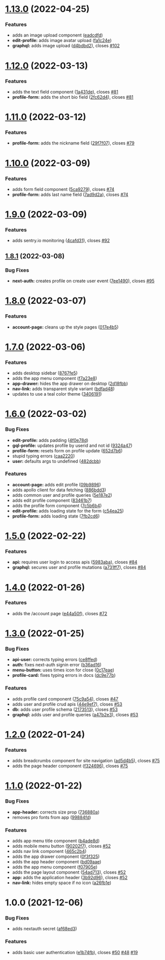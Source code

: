 # [1.13.0](https://github.com/anguspiv/pokermans/compare/v1.12.0...v1.13.0) (2022-04-25)


### Features

* adds an image upload component ([eadcdfd](https://github.com/anguspiv/pokermans/commit/eadcdfdc0ca9473e245f79052e0ea0a82e7281b9))
* **edit-profile:** adds image avatar upload ([fa1c24e](https://github.com/anguspiv/pokermans/commit/fa1c24e2162b36aaf89de7ca2f7e8a8cc79c9ef7))
* **graphql:** adds image upload ([d4bdbd2](https://github.com/anguspiv/pokermans/commit/d4bdbd264097660b0725755a0c8673a85afb2fe4)), closes [#102](https://github.com/anguspiv/pokermans/issues/102)

# [1.12.0](https://github.com/anguspiv/pokermans/compare/v1.11.0...v1.12.0) (2022-03-13)


### Features

* adds the text field component ([1a431de](https://github.com/anguspiv/pokermans/commit/1a431deb83f0aea4d1f0a518d194a1c3717e98dc)), closes [#81](https://github.com/anguspiv/pokermans/issues/81)
* **profile-form:** adds the short bio field ([2fc62d4](https://github.com/anguspiv/pokermans/commit/2fc62d4a7f6e4032318dfb8a9fca0c751ef73495)), closes [#81](https://github.com/anguspiv/pokermans/issues/81)

# [1.11.0](https://github.com/anguspiv/pokermans/compare/v1.10.0...v1.11.0) (2022-03-12)


### Features

* **profile-form:** adds the nickname field ([29f7f07](https://github.com/anguspiv/pokermans/commit/29f7f070163e2ae5a850e9bf817b0b0db502b9c1)), closes [#79](https://github.com/anguspiv/pokermans/issues/79)

# [1.10.0](https://github.com/anguspiv/pokermans/compare/v1.9.0...v1.10.0) (2022-03-09)


### Features

* adds form field component ([5ca9279](https://github.com/anguspiv/pokermans/commit/5ca927972aa0ac5cfa91300ea62b6a5e49261c55)), closes [#74](https://github.com/anguspiv/pokermans/issues/74)
* **profile-form:** adds last name field ([7ad9d2a](https://github.com/anguspiv/pokermans/commit/7ad9d2a4adebba78c26ea5984b725fcb83447709)), closes [#74](https://github.com/anguspiv/pokermans/issues/74)

# [1.9.0](https://github.com/anguspiv/pokermans/compare/v1.8.1...v1.9.0) (2022-03-09)


### Features

* adds sentry.io monitoring ([4cafd31](https://github.com/anguspiv/pokermans/commit/4cafd31daac0b4118e2a063a18451e5a1d92f4ee)), closes [#92](https://github.com/anguspiv/pokermans/issues/92)

## [1.8.1](https://github.com/anguspiv/pokermans/compare/v1.8.0...v1.8.1) (2022-03-08)


### Bug Fixes

* **next-auth:** creates profile on create user event ([7ee1490](https://github.com/anguspiv/pokermans/commit/7ee14908d6663fb6aca4d0c689dc3cf0584d3188)), closes [#95](https://github.com/anguspiv/pokermans/issues/95)

# [1.8.0](https://github.com/anguspiv/pokermans/compare/v1.7.0...v1.8.0) (2022-03-07)


### Features

* **account-page:** cleans up the style pages ([017e4b5](https://github.com/anguspiv/pokermans/commit/017e4b5e678efd1837bb6de5dbb90d6c7b2c292f))

# [1.7.0](https://github.com/anguspiv/pokermans/compare/v1.6.0...v1.7.0) (2022-03-06)


### Features

* adds desktop sidebar ([8767fe5](https://github.com/anguspiv/pokermans/commit/8767fe54a826db87d241d91be3871d988225c11d))
* adds the app menu component ([f7a23e8](https://github.com/anguspiv/pokermans/commit/f7a23e89657b583a09d90885a05059ad9d520b0a))
* **app-drawer:** hides the app drawer on desktop ([2d18fbb](https://github.com/anguspiv/pokermans/commit/2d18fbb6c3b1e74387bc223b743416a8a1dbe505))
* **nav-link:** adds transparent style variant ([bdfad48](https://github.com/anguspiv/pokermans/commit/bdfad4805bc6d6fcb5a07e7ce8c4fc51712ac132))
* updates to use a teal color theme ([3406191](https://github.com/anguspiv/pokermans/commit/3406191e4745c4a57f7f19103951d1df8ec8234b))

# [1.6.0](https://github.com/anguspiv/pokermans/compare/v1.5.0...v1.6.0) (2022-03-02)


### Bug Fixes

* **edit-profile:** adds padding ([4f0e78d](https://github.com/anguspiv/pokermans/commit/4f0e78d91ed3dec86a2e17925d7c4c93e1986ef1))
* **gql-profile:** updates profile by userid and not id ([9324a47](https://github.com/anguspiv/pokermans/commit/9324a47f0cedb6f7890ecd69958c6d051ce913da))
* **profile-form:** resets form on profile update ([652d7b6](https://github.com/anguspiv/pokermans/commit/652d7b6b7b4d8c83c1e239463b25cde32b34f4ca))
* stupid typing errors ([caa2220](https://github.com/anguspiv/pokermans/commit/caa2220543ff93afb4c27a4ef04c4e33e02f8ff8))
* **user:** defaults args to undefined ([482dcbb](https://github.com/anguspiv/pokermans/commit/482dcbbda17d138c731f8441ee1a208a9372def6))


### Features

* **account-page:** adds edit profile ([09b9896](https://github.com/anguspiv/pokermans/commit/09b9896edd1f7c92f6d3b302f57a3c26fd208be0))
* adds apollo client for data fetching ([886bdd3](https://github.com/anguspiv/pokermans/commit/886bdd3553eb94e05995ff6655ed4f323ec27a42))
* adds common user and profile queries ([5e187e2](https://github.com/anguspiv/pokermans/commit/5e187e2105e4d1c3f1dffd8d92558d8da13aab05))
* adds edit profile component ([83461b7](https://github.com/anguspiv/pokermans/commit/83461b72c0680445aaf47e853c2bf21b01a446df))
* adds the profile form component ([7c5b6b4](https://github.com/anguspiv/pokermans/commit/7c5b6b4202457688a02cf53e3b74f86fd0264005))
* **edit-profile:** adds loading state for the form ([c54ea25](https://github.com/anguspiv/pokermans/commit/c54ea256ee59e8f32738550054a65f490d18b0ce))
* **profile-form:** adds loading state ([7fb2cd6](https://github.com/anguspiv/pokermans/commit/7fb2cd6991011eaacb3fba33a74cfdea914f30c1))

# [1.5.0](https://github.com/anguspiv/pokermans/compare/v1.4.0...v1.5.0) (2022-02-22)


### Features

* **api:** requires user login to access apis ([5983aba](https://github.com/anguspiv/pokermans/commit/5983abac1723bc065279fd0c7914df3bc60215c9)), closes [#84](https://github.com/anguspiv/pokermans/issues/84)
* **graphql:** secures user and profile mutations ([a731ff7](https://github.com/anguspiv/pokermans/commit/a731ff7d2def6abebd4bb1a2636204aac39baa6f)), closes [#84](https://github.com/anguspiv/pokermans/issues/84)

# [1.4.0](https://github.com/anguspiv/pokermans/compare/v1.3.0...v1.4.0) (2022-01-26)


### Features

* adds the /account page ([e44a50f](https://github.com/anguspiv/pokermans/commit/e44a50fce61d85f29b93bc203902edcb75fb5a49)), closes [#72](https://github.com/anguspiv/pokermans/issues/72)

# [1.3.0](https://github.com/anguspiv/pokermans/compare/v1.2.0...v1.3.0) (2022-01-25)


### Bug Fixes

* **api-user:** corrects typing errors ([ce8ffed](https://github.com/anguspiv/pokermans/commit/ce8ffedc5c19307134d37d37477a2dffbc248bc8))
* **auth:** fixes next-auth signin error ([b36ad16](https://github.com/anguspiv/pokermans/commit/b36ad1604dc7d77e3fa1f13e748a426330dcbfd0))
* **menu-button:** uses times icon for close ([0c17eae](https://github.com/anguspiv/pokermans/commit/0c17eae19d51f16a8bd93ccd5361a3f089045153))
* **profile-card:** fixes typing errors in docs ([dc9e77b](https://github.com/anguspiv/pokermans/commit/dc9e77bc999835c103b3157b304f8600ae4a5e77))


### Features

* adds profile card component ([75c9a54](https://github.com/anguspiv/pokermans/commit/75c9a542cf658199e2a75172e60bf580b7671d2c)), closes [#47](https://github.com/anguspiv/pokermans/issues/47)
* adds user and profile crud apis ([44e9ef7](https://github.com/anguspiv/pokermans/commit/44e9ef7ce07ac8927b07b490b2e6c994b885c562)), closes [#53](https://github.com/anguspiv/pokermans/issues/53)
* **db:** adds user profile schema ([2173513](https://github.com/anguspiv/pokermans/commit/2173513a1fa02ea6be4e84b8bc284d7f4e2b4ec3)), closes [#53](https://github.com/anguspiv/pokermans/issues/53)
* **graphql:** adds user and profile queries ([a47b2e3](https://github.com/anguspiv/pokermans/commit/a47b2e38dedaf3dce11d659ff1ee9d529ba1dc87)), closes [#53](https://github.com/anguspiv/pokermans/issues/53)

# [1.2.0](https://github.com/anguspiv/pokermans/compare/v1.1.0...v1.2.0) (2022-01-24)


### Features

* adds breadcrumbs component for site navigation ([ad5d4b5](https://github.com/anguspiv/pokermans/commit/ad5d4b5c5dd7acbf670cf604514cbec5149fe04c)), closes [#75](https://github.com/anguspiv/pokermans/issues/75)
* adds the page header component ([f324696](https://github.com/anguspiv/pokermans/commit/f324696c82b5d4e1f9738315c1ea9479374d0314)), closes [#75](https://github.com/anguspiv/pokermans/issues/75)

# [1.1.0](https://github.com/anguspiv/pokermans/compare/v1.0.0...v1.1.0) (2022-01-22)


### Bug Fixes

* **app-header:** corrects size prop ([736880a](https://github.com/anguspiv/pokermans/commit/736880ae527a706bc810dad33b96ba046f4d105d))
* removes pro fonts from app ([99884fd](https://github.com/anguspiv/pokermans/commit/99884fd9f6ef5551e875384d1a5c8628b37f4773))


### Features

* adds app menu title component ([b4ade8d](https://github.com/anguspiv/pokermans/commit/b4ade8da1c220daf0f45fa523a674cd5e537f7f0))
* adds mobile menu button ([90202f7](https://github.com/anguspiv/pokermans/commit/90202f7f78004e6a8bc866f2c53623221bca747f)), closes [#52](https://github.com/anguspiv/pokermans/issues/52)
* adds nav link component ([465c2b4](https://github.com/anguspiv/pokermans/commit/465c2b40aee05cf5f3b132dc52a2a4007a084bdd))
* adds the app drawer component ([0f3f325](https://github.com/anguspiv/pokermans/commit/0f3f3250c9efc5185411025bc4dd1bba32bd14a5))
* adds the app header component ([bd09aae](https://github.com/anguspiv/pokermans/commit/bd09aaef9d2446349e7a88d88b0994f65025de9d))
* adds the app menu component ([f07905e](https://github.com/anguspiv/pokermans/commit/f07905e91d0044b1d4f8f08139d6a87152b0be50))
* adds the page layout component ([54ad713](https://github.com/anguspiv/pokermans/commit/54ad71328a540d3f1ca6c0c4d02288cb0148d499)), closes [#52](https://github.com/anguspiv/pokermans/issues/52)
* **app:** adds the application header ([3b92d96](https://github.com/anguspiv/pokermans/commit/3b92d964da66e83adb656db747e0cf15108d2fcc)), closes [#52](https://github.com/anguspiv/pokermans/issues/52)
* **nav-link:** hides empty space if no icon ([a26fb1e](https://github.com/anguspiv/pokermans/commit/a26fb1ea6cab1560232e84ebd2231d26fb704395))

# 1.0.0 (2021-12-06)


### Bug Fixes

* adds nextauth secret ([af68ed3](https://github.com/anguspiv/pokermans/commit/af68ed38f03b31bdb6d52264db78347b441f7dc9))


### Features

* adds basic user authentication ([e1b74fb](https://github.com/anguspiv/pokermans/commit/e1b74fbe054cc0d08addc951e717e2e48dfcc79a)), closes [#50](https://github.com/anguspiv/pokermans/issues/50) [#48](https://github.com/anguspiv/pokermans/issues/48) [#19](https://github.com/anguspiv/pokermans/issues/19)
